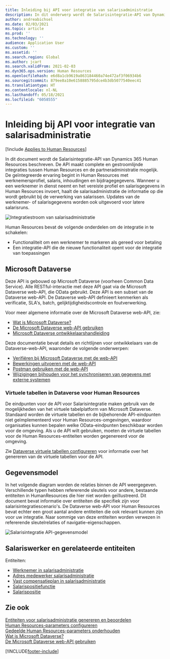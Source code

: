 ```yaml
---
title: Inleiding bij API voor integratie van salarisadministratie
description: In dit onderwerp wordt de Salarisintegratie-API van Dynamics 365 Human Resources beschreven.
author: andreabichsel
ms.date: 02/03/2021
ms.topic: article
ms.prod: ''
ms.technology: ''
audience: Application User
ms.custom: ''
ms.assetid: ''
ms.search.region: Global
ms.author: jcart
ms.search.validFrom: 2021-02-03
ms.dyn365.ops.version: Human Resources
ms.openlocfilehash: e6d8a1cb9619a863184460a74e472af3f06934b6
ms.sourcegitcommit: 879ee8a10e6158885795dce4b3db5077540eec41
ms.translationtype: HT
ms.contentlocale: nl-NL
ms.lasthandoff: 05/18/2021
ms.locfileid: "6058555"
---
```

# <a name="payroll-integration-api-introduction"></a>Inleiding bij API voor integratie van salarisadministratie

[!include [Applies to Human Resources](../includes/applies-to-hr.md)]

In dit document wordt de Salarisintegratie-API van Dynamics 365 Human Resources beschreven. De API maakt complete en gestroomlijnde integraties tussen Human Resources en de partneradministratie mogelijk. De geïntegreerde ervaring begint in Human Resources met werknemersprofiel, salaris, inhoudingen en bijdragegegevens. Wanneer u een werknemer in dienst neemt en het vereiste profiel en salarisgegevens in Human Resources invoert, haalt de salarisadministratie de informatie op die wordt gebruikt bij de verwerking van salarissen. Updates van de werknemer- of salarisgegevens worden ook uitgevoerd voor latere salarisruns.

![Integratiestroom van salarisadministratie](media/hr-admin-integration-payroll-api-introduction-flow.png)

Human Resources bevat de volgende onderdelen om de integratie in te schakelen:

- Functionaliteit om een werknemer te markeren als gereed voor betaling
- Een integratie-API die de nieuwe functionaliteit opent voor de integratie van toepassingen

## <a name="microsoft-dataverse"></a>Microsoft Dataverse

Deze API is gebouwd op Microsoft Dataverse (voorheen Common Data Service). Alle RESTful-interactie met deze API gaat via de Microsoft Dataverse web-API, die OData gebruikt. Deze API is een subset van de Dataverse web-API. De Dataverse web-API definieert kenmerken als verificatie, SLA's, batch, gelijktijdigheidscontrole en foutverwerking.

Voor meer algemene informatie over de Microsoft Dataverse web-API, zie:

- [Wat is Microsoft Dataverse?](/powerapps/maker/data-platform/data-platform-intro)
- [De Microsoft Dataverse web-API gebruiken](/powerapps/developer/data-platform/webapi/overview)
- [Microsoft Dataverse ontwikkelaarshandleiding](/powerapps/developer/data-platform)

Deze documentatie bevat details en richtlijnen voor ontwikkelaars van de Dataverse-web-API, waaronder de volgende onderwerpen:

- [Verifiëren bij Microsoft Dataverse met de web-API](/powerapps/developer/data-platform/webapi/authenticate-web-api)
- [Bewerkingen uitvoeren met de web-API](/powerapps/developer/data-platform/webapi/perform-operations-web-api)
- [Postman gebruiken met de web-API](/powerapps/developer/data-platform/webapi/use-postman-web-api)
- [Wijzigingen bijhouden voor het synchroniseren van gegevens met externe systemen](/powerapps/developer/data-platform/use-change-tracking-synchronize-data-external-systems)

### <a name="virtual-tables-for-human-resources-in-dataverse"></a>Virtuele tabellen in Dataverse voor Human Resources

De eindpunten voor de API voor Salarisintegratie maken gebruik van de mogelijkheden van het virtuele tabelplatform van Microsoft Dataverse. Standaard worden de virtuele tabellen en de bijbehorende API-eindpunten niet geïmplementeerd voor Human Resources-omgevingen, waardoor organisaties kunnen bepalen welke OData-eindpunten beschikbaar worden voor de omgeving. Als u de API wilt gebruiken, moeten de virtuele tabellen voor de Human Resources-entiteiten worden gegenereerd voor de omgeving.

Zie [Dataverse virtuele tabellen configureren](./hr-admin-integration-common-data-service-virtual-entities.md) voor informatie over het genereren van de virtuele tabellen voor de API.

## <a name="data-model"></a>Gegevensmodel

In het volgende diagram worden de relaties binnen de API weergegeven. Verschillende typen hebben refererende sleutels voor andere, bestaande entiteiten in HumanResources die hier niet worden geïllustreerd. Dit document bevat informatie over entiteiten die specifiek zijn voor salarisintegratiescenario's. De Dataverse web-API voor Human Resources bevat echter een groot aantal andere entiteiten die ook relevant kunnen zijn voor uw integratie. Naar sommige van deze entiteiten worden verwezen in refererende sleutelrelaties of navigatie-eigenschappen.

![Salarisintegratie API-gegevensmodel](media/hr-admin-payroll-api-data-model.png)

## <a name="payroll-employee-and-related-entities"></a>Salariswerker en gerelateerde entiteiten

Entiteiten:

- [Werknemer in salarisadministratie](hr-admin-integration-payroll-api-payroll-employee.md)
- [Adres medewerker salarisadministratie](hr-admin-integration-payroll-api-payroll-worker-address.md)
- [Vast compensatieplan in salarisadministratie](hr-admin-integration-ats-api-recruiting-request-education.md)
- [Salarispositiefunctie](hr-admin-integration-payroll-api-payroll-position-job.md)
- [Salarispositie](hr-admin-integration-payroll-api-payroll-position.md)

## <a name="see-also"></a>Zie ook

[Entiteiten voor salarisadministratie genereren en beoordelen](hr-admin-integration-payroll-api-generate-review-entities.md)<br>
[Human Resources-parameters configureren](hr-setup-parameters.md)<br>
[Gedeelde Human Resources-parameters onderhouden](hr-setup-shared-parameters.md)<br>
[Wat is Microsoft Dataverse?](/powerapps/maker/data-platform/data-platform-intro)<br>
[De Microsoft Dataverse web-API gebruiken](/powerapps/developer/data-platform/webapi/overview)<br>

[!INCLUDE[footer-include](../includes/footer-banner.md)]